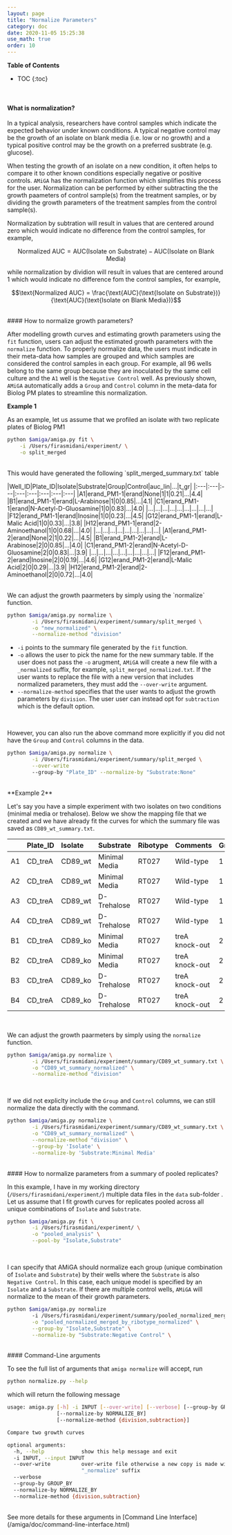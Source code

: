 ```yaml
---
layout: page
title: "Normalize Parameters"
category: doc
date: 2020-11-05 15:25:38
use_math: true
order: 10
---
```

<!-- AMiGA is covered under the GPL-3 license -->
**Table of Contents**

* TOC
{:toc}

<br />

#### What is normalization?

In a typical analysis, researchers have control samples which indicate the expected behavior under known conditions. A typical negative control may be the growth of an isolate on blank media (i.e. low or no growth) and a typical positive control may be the growth on a preferred susbtrate (e.g. glucose). 

When testing the growth of an isolate on a new condition, it often helps to compare it to other known conditions especially negative or positive controls. `AMiGA` has the normalization function which simplifies this process for the user. Normalization can be performed by either subtracting the the growth paameters of control sample(s) from the treatment samples, or by dividing the growth parameters of the treatment samples from the control sample(s). 

Normalization by subtration will result in values that are centered around zero which would indicate no difference from the control samples, for example,

$$\text{Normalized AUC} = \text{AUC}(\text{Isolate on Substrate}) - \text{AUC}(\text{Isolate on Blank Media})$$

while normalization by dividion will result in values that are centered around 1 which would indicate no difference fom the control samples, for example, 

$$\text{Normalized AUC} = \frac{\text{AUC}(\text{Isolate on Substrate})}{\text{AUC}(\text{Isolate on Blank Media})}$$

<br />
#### How to normalize growth parameters?

After modelling growth curves and estimating growth parameters using the `fit` function, users can adjust the estimated growth parameters with the `normalize` function. To properly normalize data, the users must indicate in their meta-data how samples are grouped and which samples are considered the control samples in each group. For example, all 96 wells belong to the same group because they are inoculated by the same cell culture and the `A1` well is the `Negative Control` well. As previously shown, `AMiGA` automatically adds a `Group` and `Control` column in the meta-data for Biolog PM plates to streamline this normalization. 

**Example 1**

As an example, let us assume that we profiled an isolate with two replicate plates of Biolog PM1

```bash
python $amiga/amiga.py fit \
	-i /Users/firasmidani/experiment/ \
	-o split_merged
```

<br />
This would have generated the following `split_merged_summary.txt` table

|Well_ID|Plate_ID|Isolate|Substrate|Group|Control|auc_lin|...|t_gr|
|:---|:---|:---|:---|:---|:---|:---|:---|
|A1|erand_PM1-1|erand|None|1|1|0.21|...|4.4|
|B1|erand_PM1-1|erand|L-Arabinose|1|0|0.85|...|4.1|
|C1|erand_PM1-1|erand|N-Acetyl-D-Gluosamine|1|0|0.83|...|4.0|
|...|...|...|...|...|...|...|...|...|
|F12|erand_PM1-1|erand|Inosine|1|0|0.23|...|4.5|
|G12|erand_PM1-1|erand|L-Malic Acid|1|0|0.33|...|3.8|
|H12|erand_PM1-1|erand|2-Aminoethanol|1|0|0.68|...|4.0|
|...|...|...|...|...|...|...|...|...|
|A1|erand_PM1-2|erand|None|2|1|0.22|...|4.5|
|B1|erand_PM1-2|erand|L-Arabinose|2|0|0.85|...|4.0|
|C1|erand_PM1-2|erand|N-Acetyl-D-Gluosamine|2|0|0.83|...|3.9|
|...|...|...|...|...|...|...|...|...|
|F12|erand_PM1-2|erand|Inosine|2|0|0.19|...|4.6|
|G12|erand_PM1-2|erand|L-Malic Acid|2|0|0.29|...|3.9|
|H12|erand_PM1-2|erand|2-Aminoethanol|2|0|0.72|...|4.0|

<br />
We can adjust the growth paarmeters by simply using the `normalize` function.

```bash
python $amiga/amiga.py normalize \
        -i /Users/firasmidani/experiment/summary/split_merged \
        -o "new_normalized" \
        --normalize-method "division"
```          
- `-i` points to the summary file generated by the `fit` function.
- `-o` allows the user to pick the name for the new summary table. If the user does not pass the `-o` arugment, `AMiGA` will create a new file with a `_normalized` suffix, for example, `split_merged_normalized.txt`. If the user wants to replace the file with a new version that includes normalized parameters, they must add the `--over-write` argument. 
- `--normalize-method` specifies that the user wants to adjust the growth parameters by `division`. The user user can instead opt for `subtraction` which is the default option.

<br />

However, you can also run the above command more explicitly if you did not have the `Group` and `Control` columns in the data. 


```bash
python $amiga/amiga.py normalize \
        -i /Users/firasmidani/experiment/summary/split_merged \
        --over-write
        --group-by "Plate_ID" --normalize-by "Substrate:None"
```          

<br/>
**Example 2**

Let's say you have a simple experiment with two isolates on two conditions (minimal media or trehalose). Below we show the mapping file that we created and we have already fit the curves for which the summary file was saved as `CD89_wt_summary.txt`. 

||Plate_ID|Isolate|Substrate|Ribotype|Comments|Group|Control|
|:---|:---|:---|:---|:---|:---|:---|:---|
|A1|CD_treA|CD89_wt|Minimal Media|RT027|Wild-type|1|1|
|A2|CD_treA|CD89_wt|Minimal Media|RT027|Wild-type|1|1|
|A3|CD_treA|CD89_wt|D-Trehalose|RT027|Wild-type|1|0|
|A4|CD_treA|CD89_wt|D-Trehalose|RT027|Wild-type|1|0|
|B1|CD_treA|CD89_ko|Minimal Media|RT027|treA knock-out|2|1|
|B2|CD_treA|CD89_ko|Minimal Media|RT027|treA knock-out|2|1|
|B3|CD_treA|CD89_ko|D-Trehalose|RT027|treA knock-out|2|0|
|B4|CD_treA|CD89_ko|D-Trehalose|RT027|treA knock-out|2|0|

<br/> 

We can adjust the growth paarmeters by simply using the `normalize` function.

```bash
python $amiga/amiga.py normalize \
        -i /Users/firasmidani/experiment/summary/CD89_wt_summary.txt \
        -o "CD89_wt_summary_normalized" \
        --normalize-method "division"
```  
<br />

If we did not expliclty include the `Group` and `Control` columns, we can still normalize the data directly with the command.    


```bash
python $amiga/amiga.py normalize \
        -i /Users/firasmidani/experiment/summary/CD89_wt_summary.txt \
        -o "CD89_wt_summary_normalized" \
        --normalize-method "division" \
        --group-by 'Isolate' \
        --normalize-by 'Substrate:Minimal Media'
```          

<br />
#### How to normalize parameters from a summary of pooled replicates?

In this example, I have in my working directory (`/Users/firasmidani/experiment/`) multiple data files in the `data` sub-folder . Let us assume that I fit growth curves for replicates pooled across all unique combinations of `Isolate` and `Substrate`.


```bash
python $amiga/amiga.py fit \
        -i /Users/firasmidani/experiment/ \
        -o "pooled_analysis" \
        --pool-by "Isolate,Substrate"
```

<br/>

I can specify that AMiGA should normalize each group (unique combination of `Isolate` and `Substrate`) by their wells where the `Substrate` is also `Negative Control`. In this case, each unique model is specified by an `Isolate` and a `Substrate`. If there are multiple control wells, `AMiGA` will normalize to the mean of their growth parameters.


```bash
python $amiga/amiga.py normalize
        -i /Users/firasmidani/experiment/summary/pooled_normalized_merged_by_ribotype \
        -o "pooled_normalized_merged_by_ribotype_normalized" \
        --group-by "Isolate,Substrate" \
        --normalize-by "Substrate:Negative Control" \
```

<br />
#### Command-Line arguments

To see the full list of arguments that `amiga normalize` will accept, run

```bash
python normalize.py --help
```
which will return the following message

```bash
usage: amiga.py [-h] -i INPUT [--over-write] [--verbose] [--group-by GROUP_BY]
                [--normalize-by NORMALIZE_BY]
                [--normalize-method {division,subtraction}]

Compare two growth curves

optional arguments:
  -h, --help            show this help message and exit
  -i INPUT, --input INPUT
  --over-write          over-write file otherwise a new copy is made with
                        "_normalize" suffix
  --verbose
  --group-by GROUP_BY
  --normalize-by NORMALIZE_BY
  --normalize-method {division,subtraction}
```

<br/>
See more details for these arguments in [Command Line Interface](/amiga/doc/command-line-interface.html)
